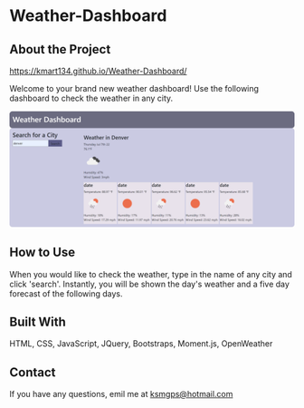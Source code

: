 # Weather-Dashboard

## About the Project
https://kmart134.github.io/Weather-Dashboard/

Welcome to your brand new weather dashboard! Use the following dashboard to check the weather in any city.

![image](./assets/weather%20screenshot.png)

## How to Use
When you would like to check the weather, type in the name of any city and click 'search'. Instantly, you will be shown the day's weather and a five day forecast of the following days.

## Built With
HTML, CSS, JavaScript, JQuery, Bootstraps, Moment.js, OpenWeather

## Contact
If you have any questions, emil me at ksmgps@hotmail.com